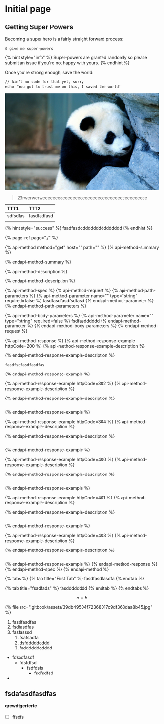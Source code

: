 # Initial page

## Getting Super Powers

Becoming a super hero is a fairly straight forward process:

```
$ give me super-powers
```

{% hint style="info" %}
 Super-powers are granted randomly so please submit an issue if you're not happy with yours.
{% endhint %}

Once you're strong enough, save the world:

```
// Ain't no code for that yet, sorry
echo 'You got to trust me on this, I saved the world'
```

![](.gitbook/assets/39db49504f72368017c9df368daa8b45.jpg)

> 23rwerwerweeeeeeeeeeeeeeeeeeeeeeeeeeeeeeeeeeeeeeeeee

| TTT1 | TTT2 |
| :--- | :--- |
| sdfsdfas | fasdfadfasd |
|  |  |

{% hint style="success" %}
fsadfasddddddddddddddddd
{% endhint %}

{% page-ref page="./" %}

{% api-method method="get" host="" path="" %}
{% api-method-summary %}

{% endapi-method-summary %}

{% api-method-description %}

{% endapi-method-description %}

{% api-method-spec %}
{% api-method-request %}
{% api-method-path-parameters %}
{% api-method-parameter name="" type="string" required=false %}
fasdfasdfasdfsdfasd
{% endapi-method-parameter %}
{% endapi-method-path-parameters %}

{% api-method-body-parameters %}
{% api-method-parameter name="" type="string" required=false %}
fsdfasdddddd
{% endapi-method-parameter %}
{% endapi-method-body-parameters %}
{% endapi-method-request %}

{% api-method-response %}
{% api-method-response-example httpCode=200 %}
{% api-method-response-example-description %}

{% endapi-method-response-example-description %}

```
fasdfsdfasdfasdfas
```
{% endapi-method-response-example %}

{% api-method-response-example httpCode=302 %}
{% api-method-response-example-description %}

{% endapi-method-response-example-description %}

```

```
{% endapi-method-response-example %}

{% api-method-response-example httpCode=304 %}
{% api-method-response-example-description %}

{% endapi-method-response-example-description %}

```

```
{% endapi-method-response-example %}

{% api-method-response-example httpCode=400 %}
{% api-method-response-example-description %}

{% endapi-method-response-example-description %}

```

```
{% endapi-method-response-example %}

{% api-method-response-example httpCode=401 %}
{% api-method-response-example-description %}

{% endapi-method-response-example-description %}

```

```
{% endapi-method-response-example %}

{% api-method-response-example httpCode=403 %}
{% api-method-response-example-description %}

{% endapi-method-response-example-description %}

```

```
{% endapi-method-response-example %}
{% endapi-method-response %}
{% endapi-method-spec %}
{% endapi-method %}

{% tabs %}
{% tab title="First Tab" %}
fasdfasdfasdfa
{% endtab %}

{% tab title="fsadfads" %}
fasdddddddd
{% endtab %}
{% endtabs %}

$$
a = b
$$

{% file src=".gitbook/assets/39db49504f72368017c9df368daa8b45.jpg" %}

1. fasdfasdfas
2. fsdfasdfas
3. fasfasssd
   1. fsafsadfa
   2. dsfddddddddd
   3. fsddddddddddd

* fdsadfasdf
  * fdsfdfsd
    * fsdfdsfs
      * fsdfsdfsd
* 
## fsdafasdfasdfas

#### qrewdtgerterte

* [ ] ffsdfs

